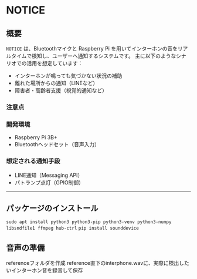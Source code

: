 # NOTICE

## 概要

`NOTICE` は、Bluetoothマイクと Raspberry Pi を用いてインターホンの音をリアルタイムで検知し、ユーザーへ通知するシステムです。 
主に以下のようなシナリオでの活用を想定しています：

- インターホンが鳴っても気づかない状況の補助
- 離れた場所からの通知（LINEなど）
- 障害者・高齢者支援（視覚的通知など）

### 注意点


### 開発環境

- Raspberry Pi 3B+
- Bluetoothヘッドセット（音声入力）

### 想定される通知手段

- LINE通知（Messaging API）
- パトランプ点灯（GPIO制御）

---

## パッケージのインストール

`sudo apt install python3 python3-pip python3-venv python3-numpy libsndfile1 ffmpeg hub-ctrl`
`pip install sounddevice`

## 音声の準備

referenceフォルダを作成
reference直下のinterphone.wavに、実際に検出したいインターホン音を録音して保存
